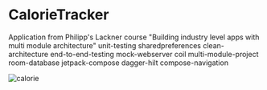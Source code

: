 # CalorieTracker
Application from Philipp's Lackner course "Building industry level apps with multi module architecture" unit-testing sharedpreferences clean-architecture end-to-end-testing mock-webserver coil multi-module-project room-database jetpack-compose dagger-hilt compose-navigation

![calorie](https://github.com/kKrzysciak96/CalorieTracker/assets/122617307/6b471aa9-edca-497f-95b3-48b4489fe206)
